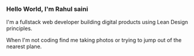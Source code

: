 ### Hello World, I'm Rahul saini
I'm a fullstack web developer building digital products using Lean Design principles.<br>

When I'm not coding find me taking photos or trying to jump out of the nearest plane.
